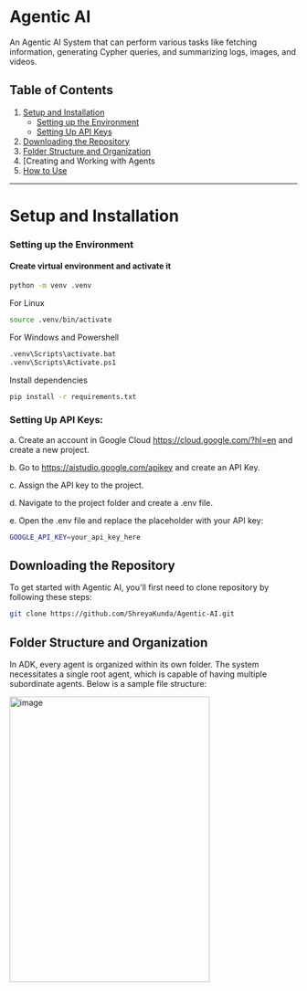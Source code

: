 # Agentic AI

An Agentic AI System that can perform various tasks like fetching information, generating Cypher queries, and summarizing logs, images, and videos.

## Table of Contents

1. [Setup and Installation](#setup-and-installation)
   - [Setting up the Environment](#setting-up-the-environment)
   - [Setting Up API Keys](#setting-up-api-keys)
2. [Downloading the Repository](#downloading-the-repository)
3. [Folder Structure and Organization](#folder-structure-and-organization)
4. [Creating and Working with Agents
5. [How to Use](#how-to-use)

---

# Setup and Installation

### Setting up the Environment

#### Create virtual environment and activate it
```bash
python -m venv .venv
```
For Linux
```bash
source .venv/bin/activate
```
For Windows and Powershell
```bash
.venv\Scripts\activate.bat
.venv\Scripts\Activate.ps1
```

Install dependencies
```bash
pip install -r requirements.txt
```

### Setting Up API Keys:
a. Create an account in Google Cloud https://cloud.google.com/?hl=en and create a new project.

b. Go to https://aistudio.google.com/apikey and create an API Key.

c. Assign the API key to the project.

d. Navigate to the project folder and create a .env file.

e. Open the .env file and replace the placeholder with your API key:
```bash
GOOGLE_API_KEY=your_api_key_here
```

## Downloading the Repository
To get started with Agentic AI, you'll first need to clone repository by following these steps:
 
```bash
git clone https://github.com/ShreyaKunda/Agentic-AI.git
```

## Folder Structure and Organization
In ADK, every agent is organized within its own folder. The system necessitates a single root agent, which is capable of having multiple subordinate agents. Below is a sample file structure:

<img width="350" height="500" alt="image" src="https://github.com/user-attachments/assets/1a39b433-2f7d-4380-aeaa-604dff6f4e1f" />
